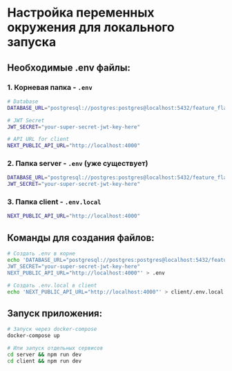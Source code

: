 # Настройка переменных окружения для локального запуска

## Необходимые .env файлы:

### 1. Корневая папка - `.env`
```bash
# Database
DATABASE_URL="postgresql://postgres:postgres@localhost:5432/feature_flags_db"

# JWT Secret
JWT_SECRET="your-super-secret-jwt-key-here"

# API URL for client
NEXT_PUBLIC_API_URL="http://localhost:4000"
```

### 2. Папка server - `.env` (уже существует)
```bash
DATABASE_URL="postgresql://postgres:postgres@localhost:5432/feature_flags_db"
JWT_SECRET="your-super-secret-jwt-key-here"
```

### 3. Папка client - `.env.local`
```bash
NEXT_PUBLIC_API_URL="http://localhost:4000"
```

## Команды для создания файлов:

```bash
# Создать .env в корне
echo 'DATABASE_URL="postgresql://postgres:postgres@localhost:5432/feature_flags_db"
JWT_SECRET="your-super-secret-jwt-key-here"
NEXT_PUBLIC_API_URL="http://localhost:4000"' > .env

# Создать .env.local в client
echo 'NEXT_PUBLIC_API_URL="http://localhost:4000"' > client/.env.local
```

## Запуск приложения:

```bash
# Запуск через docker-compose
docker-compose up

# Или запуск отдельных сервисов
cd server && npm run dev
cd client && npm run dev
```
